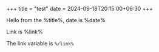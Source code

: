 +++
title = "test"
date = 2024-09-18T20:15:00+06:30
+++

Hello from the %title%, date is %date%

Link is %link%

The link variable is `%/link%`